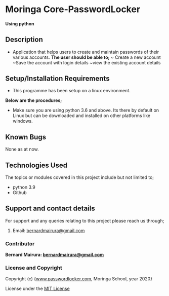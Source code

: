 <!--headings-->

# Moringa Core-PasswordLocker

#### Using python

## Description

* Application that helps users to create and maintain passwords of their various accounts.
**The user should be able to;**
~ Create a new account
~Save the account with login details
~view the existing account details

## Setup/Installation Requirements

* This programme has been setup on a linux environment.

**Below are the procedures;**
+  Make sure you are using python 3.6 and above. 
Its there by default on Linux but can be downloaded and installed on other platforms like windows.

## Known Bugs

None as at now.

## Technologies Used

The topics or modules covered in this project include but not limited to;

* python 3.9
* Github

## Support and contact details

For support and any queries relating to this project please reach us through;

1. Email: bernardmairura@gmail.com


### Contributor

 **Bernard Mairura: <bernardmairura@gmail.com>**
 

### License and Copyright

Copyright (c) {www.passwordlocker.com, Moringa School, year 2020}

License under the [MIT License](LICENSE)
